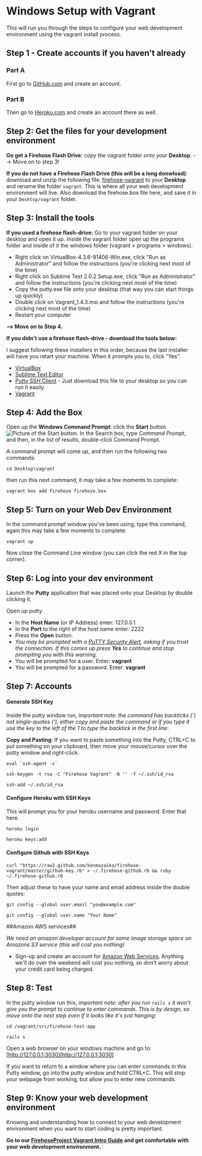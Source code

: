 Windows Setup with Vagrant
==================

This will run you through the steps to configure your web development environment using the vagrant install process.

Step 1 - Create accounts if you haven't already
--------

### Part A

First go to [GitHub.com](http://github.com) and create an account. 

### Part B

Then go to [Heroku.com](http://Heroku.com) and create an account there as well.

Step 2:  Get the files for your development environment
-----------

**Go get a Firehose Flash Drive**:  copy the vagrant folder onto your __Desktop__.  --> Move on to step 3!

**If you do not have a Firehose Flash Drive (this will be a long donwload)**: download and unzip the following file: [firehose-vagrant](https://github.com/kenmazaika/firehose-vagrant/archive/master.zip) to your __Desktop__ and rename the folder `vagrant`.  This is where all your web development environment will live. Also download the firehose.box file here, and save it in your `Desktop/vagrant` folder.


Step 3: Install the tools
-------

**If you used a firehose flash-drive:**
Go to your vagrant folder on your desktop and open it up. Inside the vagrant folder open up the programs folder and inside of it the windows folder (vagrant > programs > windows).

* Right click on VirtualBox-4.3.6-91406-Win.exe, click "Run as Administrator" and follow the instructions (you're clicking next most of the time)
* Right click on Sublime Text 2.0.2 Setup.exe, click "Run as Administrator" and follow the instructions (you're clicking next most of the time)
* Copy the putty.exe file onto your desktop (that way you can start things up quickly) 
* Double click on Vagrant_1.4.3.msi and follow the instructions (you're clicking next most of the time)
* Restart your computer

**--> Move on to Step 4.**


**If you didn't use a firehose flash-drive - download the tools below:**

I suggest following these installers in this order, because the last installer will have you retart your machine.  When it prompts you to, click "Yes".

* [VirtualBox](https://www.virtualbox.org/wiki/Downloads)
* [Sublime Text Editor](http://sublimetext.com/)
* [Putty SSH Client](http://the.earth.li/~sgtatham/putty/latest/x86/putty.exe) - Just download this file to your desktop so you can run it easily.
* [Vagrant](http://www.vagrantup.com/downloads.html) 


Step 4: Add the Box
--------
 
Open up the **Windows Command Prompt**: click the **Start** button ![Picture of the Start button](http://imgur.com/GFYgPUT.png). In the Search box, type _Command Prompt_, and then, in the list of results, double-click Command Prompt.

A command prompt will come up, and then run the following two commands:

```
cd Desktop\vagrant
```
 
then run this next command, it may take a few moments to complete:

```
vagrant box add firehose firehose.box
```


Step 5: Turn on your Web Dev Environment
-------

In the command prompt window you've been using, type this command, again this may take a few moments to complete:

```
vagrant up
```

Now close the Command Line window (you can click the red X in the top corner).
 
Step 6: Log into your dev environment
-----------
 
Launch the **Putty** application that was placed onto your Desktop by double clicking it.

Open up putty
 
* In the **Host Name** (or IP Address) enter: 127.0.0.1
* In the **Port** to the right of the host name enter: 2222
* Press the **Open** button.
* _You may be prompted with a [PuTTY Security Alert](http://i.imgur.com/Nw2Th29.gif), asking if you trust the connection.  If this comes up press **Yes** to continue and stop prompting you with this warning._
* You will be prompted for a user.  Enter: __vagrant__
* You will be prompted for a password.  Enter: __vagrant__
 

Step 7: Accounts
------------

#### Generate SSH Key

 Inside the putty window run, _important note: the command has backticks (`) not single-quotes ('), either copy and paste the command or if you type it use the key to the left of the 1 to type the backtick in the first line_:
 
 **Copy and Pasting**: If you want to paste something into the Putty, CTRL+C to put something on your clipboard, then move your mouse/cursor over the putty window and right-click.

```
eval `ssh-agent -s`
```
```
ssh-keygen -t rsa -C "Firehose Vagrant" -N '' -f ~/.ssh/id_rsa
```
```
ssh-add ~/.ssh/id_rsa
```
 
#### Configure Heroku with SSH Keys
 
This will prompt you for your heroku username and password.  Enter that here.

```
heroku login
```
```
heroku keys:add
```
 
#### Configure Github with SSH Keys
 
```
curl "https://raw2.github.com/kenmazaika/firehose-vagrant/master/github-key.rb" > ~/.firehose-github.rb && ruby ~/.firehose-github.rb
```

Then adjust these to have your name and email address inside the double quotes:

```
git config --global user.email "you@example.com"
```
```
git config --global user.name "Your Name"
```

##Amazon AWS services##

_We need an amazon developer account for some image storage space on Amazons S3 service (this will cost you nothing)_

* Sign-up and create an account for [Amazon Web Services](http://aws.amazon.com/). Anything we'll do over the weekend will cost you nothing, so don't worry about your credit card being charged.

 
Step 8: Test
---------
 
 In the putty window run this, _important note: after you run `rails s` it won't give you the prompt to continue to enter commands. This is by design, so move onto the next step even if it looks like it's just hanging_:

```
cd /vagrant/src/firehose-test-app
```
```
rails s
```


Open a web browser on your windows machine and go to: [http://127.0.0.1:3030](http://127.0.0.1:3030)

If you want to return to a window where you can enter commands in this Putty window, go into the putty window and hold CTRL+C.  This will stop your webpage from working, but allow you to enter new commands.



Step 9: Know your web development environment
---------------


Knowing and understanding how to connect to your web development environment when you want to start coding is pretty important.

**Go to our [FirehoseProject Vagrant Intro Guide](http://www.thefirehoseproject.com/cheat-sheets/vagrant-intro) and get comfortable with your web development environment.**
